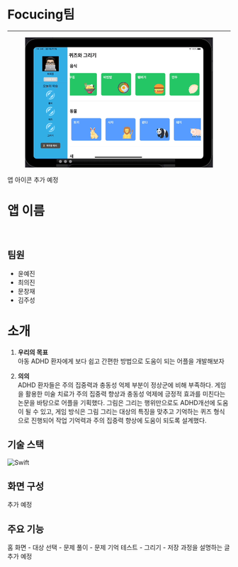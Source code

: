 # Focucing팀
---


<figure>
    <img src=/img/cardView.gif>
</figure>
앱 아이콘 추가 예정

# 앱 이름 




</br>

## 팀원
- 윤예진
- 최의진
- 문창재
- 김주성

# 소개
1. **우리의 목표**</br>
 아동 ADHD 환자에게 보다 쉽고 간편한 방법으로 도움이 되는 어플을 개발해보자
	

2. **의의**</br>
 ADHD 환자들은 주의 집중력과 충동성 억제 부분이 정상군에 비해 부족하다. 
 게임을 활용한 미술 치료가 주의 집중력 향상과 충동성 억제에 긍정적 효과를 미친다는 논문을 바탕으로 어플을 기획했다.
 그림은 그리는 행위만으로도 ADHD개선에 도움이 될 수 있고, 게임 방식은 그림 그리는 대상의 특징을 맞추고 기억하는 퀴즈 형식으로 진행되어 작업 기억력과 주의 집중력 향상에 도움이 되도록 설계했다.



## 기술 스택
![Swift](https://img.shields.io/badge/swift-F54A2A?style=for-the-badge&logo=swift&logoColor=white)

## 화면 구성
추가 예정

## 주요 기능

홈 화면 - 대상 선택 - 문제 풀이 - 문제 기억 테스트 - 그리기 - 저장 
과정을 설명하는 글 추가 예정

